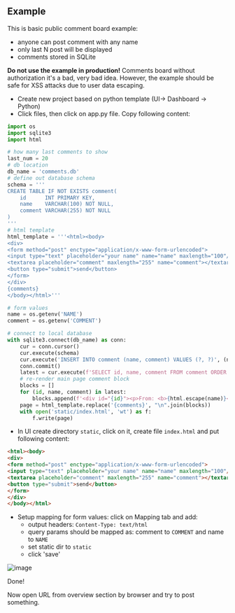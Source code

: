 ## Example

This is basic public comment board example: 

* anyone can post comment with any name
* only last N post will be displayed
* comments stored in SQLite

**Do not use the example in production!** Comments board without authorization it's a bad, very bad idea.
However, the example should be safe for XSS attacks due to user data escaping.

* Create new project based on python template (UI-> Dashboard -> Python)
* Click files, then click on app.py file. Copy following content:

```python
import os
import sqlite3
import html

# how many last comments to show
last_num = 20
# db location
db_name = 'comments.db'
# define out database schema
schema = '''
CREATE TABLE IF NOT EXISTS comment(
    id      INT PRIMARY KEY,
    name    VARCHAR(100) NOT NULL,
    comment VARCHAR(255) NOT NULL
)
'''
# html template
html_template = '''<html><body>
<div>
<form method="post" enctype="application/x-www-form-urlencoded">
<input type="text" placeholder="your name" name="name" maxlength="100"/><br/>
<textarea placeholder="comment" maxlength="255" name="comment"></textarea><br/>
<button type="submit">send</button>
</form>
</div>
{comments}
</body></html>'''

# form values
name = os.getenv('NAME')  
comment = os.getenv('COMMENT') 

# connect to local database
with sqlite3.connect(db_name) as conn:
    cur = conn.cursor()
    cur.execute(schema)
    cur.execute('INSERT INTO comment (name, comment) VALUES (?, ?)', (name, comment))
    conn.commit()
    latest = cur.execute(f'SELECT id, name, comment FROM comment ORDER BY id DESC LIMIT {last_num}')
    # re-render main page comment block
    blocks = []
    for (id, name, comment) in latest:
        blocks.append(f'<div id="{id}"><p>From: <b>{html.escape(name)}</b></p><p>{html.escape(comment)}</p></div><hr/>')
    page = html_template.replace('{comments}', "\n".join(blocks))
    with open('static/index.html', 'wt') as f:
        f.write(page)
```

* In UI create directory `static`, click on it, create file `index.html` and put following content:

```html
<html><body>
<div>
<form method="post" enctype="application/x-www-form-urlencoded">
<input type="text" placeholder="your name" name="name" maxlength="100"/><br/>
<textarea placeholder="comment" maxlength="255" name="comment"></textarea><br/>
<button type="submit">send</button>
</form>
</div>
</body></html>
```

* Setup mapping for form values: click on Mapping tab and add:
  * output headers: `Content-Type: text/html` 
  * query params should be mapped as: comment to `COMMENT` and name to `NAME`
  * set static dir to `static`
  * click 'save'

![image](https://user-images.githubusercontent.com/6597086/83414645-6e1db100-a450-11ea-9ded-2e5d93ac00f7.png)


Done!

Now open URL from overview section by browser and try to post something.

